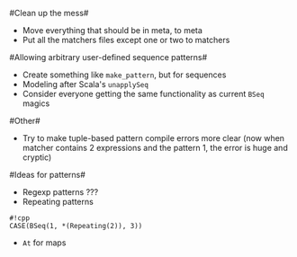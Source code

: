 #Clean up the mess#
- Move everything that should be in meta, to meta
- Put all the matchers files except one or two to matchers

#Allowing arbitrary user-defined sequence patterns#
- Create something like `make_pattern`, but for sequences
- Modeling after Scala's `unapplySeq`
- Consider everyone getting the same functionality as current `BSeq` magics

#Other#
- Try to make tuple-based pattern compile errors more clear (now when matcher
  contains 2 expressions and the pattern 1, the error is huge and cryptic)

#Ideas for patterns#
- Regexp patterns ???
- Repeating patterns
```
#!cpp
CASE(BSeq(1, *(Repeating(2)), 3)) 
```

- `At` for maps
